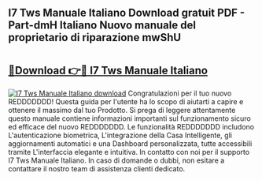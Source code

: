 ## I7 Tws Manuale Italiano Download gratuit PDF - Part-dmH Italiano Nuovo manuale del proprietario di riparazione mwShU

# <h2><a href="http://dfbgpv.blite.top/?on=I7+Tws+Manuale+Italiano">🔗Download 👉🔴 I7 Tws Manuale Italiano</a></h2>

[![I7 Tws Manuale Italiano download](https://i.imgur.com/lujVjoI.png)](http://dfbgpv.blite.top/?on=I7+Tws+Manuale+Italiano)
Congratulazioni per il tuo nuovo REDDDDDDD! Questa guida per l'utente ha lo scopo di aiutarti a capire e ottenere il massimo dal tuo Prodotto. Si prega di leggere attentamente questo manuale contiene informazioni importanti sul funzionamento sicuro ed efficace del nuovo REDDDDDDD. Le funzionalità REDDDDDDD includono L'autenticazione biometrica, L'integrazione della Casa Intelligente, gli aggiornamenti automatici e una Dashboard personalizzata, tutte accessibili tramite L'interfaccia elegante e intuitiva. In contatto con noi per il supporto I7 Tws Manuale Italiano. In caso di domande o dubbi, non esitare a contattare il nostro team di assistenza clienti dedicato.
